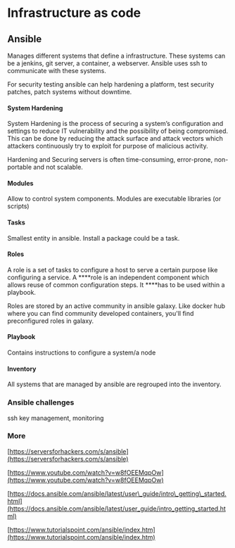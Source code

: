 # Infrastructure as code

## **Ansible**

Manages different systems that define a infrastructure. These systems can be a jenkins, git server, a container, a webserver. Ansible uses ssh to communicate with these systems.

For security testing ansible can help hardening a platform, test security patches, patch systems without downtime.

#### System Hardening

System Hardening is the process of securing a system’s configuration and settings to reduce IT vulnerability and the possibility of being compromised. This can be done by reducing the attack surface and attack vectors which attackers continuously try to exploit for purpose of malicious activity.

Hardening and Securing servers is often time-consuming, error-prone, non-portable and not scalable.

#### Modules

Allow to control system components. Modules are executable libraries \(or scripts\)

#### Tasks 

Smallest entity in ansible. Install a package could be a task. 

#### Roles

A role is a set of tasks to configure a host to serve a certain purpose like configuring a service. A ****role is an independent component which allows reuse of common configuration steps. It ****has to be used within a playbook.

Roles are stored by an active community in ansible galaxy. Like docker hub where you can find community developed containers, you'll find preconfigured roles in galaxy.

#### Playbook

Contains instructions to configure a system/a node

#### Inventory

All systems that are managed by ansible are regrouped into the inventory. 

### Ansible challenges

ssh  key management, monitoring

### More 

[https://serversforhackers.com/s/ansible](https://serversforhackers.com/s/ansible)

[https://www.youtube.com/watch?v=w8fOEEMqpOw](https://www.youtube.com/watch?v=w8fOEEMqpOw)

[https://docs.ansible.com/ansible/latest/user\_guide/intro\_getting\_started.html](https://docs.ansible.com/ansible/latest/user_guide/intro_getting_started.html)

[https://www.tutorialspoint.com/ansible/index.htm](https://www.tutorialspoint.com/ansible/index.htm)

